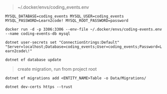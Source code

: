 > ~/.docker/envs/coding_events.env

``
MYSQL_DATABASE=coding_events
MYSQL_USER=coding_events
MYSQL_PASSWORD=Learn2code!
MYSQL_ROOT_PASSWORD=password
``

``
docker run -d -p 3306:3306 --env-file ~/.docker/envs/coding-events.env --name coding-events-db mysql
``

``
dotnet user-secrets set "ConnectionStrings:Default" "Server=localhost;Database=coding_events;User=coding_events;Password=Learn2code\!"
``

``
dotnet ef database update
``

> create migration, run from project root

``
dotnet ef migrations add <ENTITY_NAME>Table -o Data/Migrations/
``

``
dotnet dev-certs https --trust
``